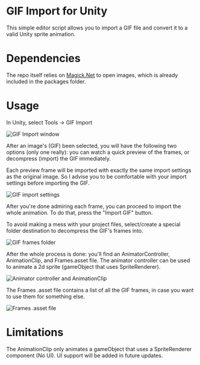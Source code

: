 # GIF Import for Unity

This simple editor script allows you to import a GIF file and convert it 
to a valid Unity sprite animation.

# Dependencies

The repo itself relies on [Magick.Net](https://github.com/dlemstra/Magick.NET) to open images, which is already included in the packages folder.

# Usage

In Unity, select Tools -> GIF Import

![GIF Import window](https://user-images.githubusercontent.com/43834462/128621201-fd65d535-89e7-4fb7-ae4c-5160d930bce1.PNG)

After an image's (GIF) been selected, you will have the following two options (only one really): you can watch a quick preview of the frames, or decompress (import) the GIF immediately.

Each preview frame will be imported with exactly the same import settings as the original image. So I advise you to be comfortable with your import settings before importing the GIF.

![GIF import settings](https://user-images.githubusercontent.com/43834462/128621202-01c21577-5f1d-4f9a-80a9-7a8caf463f1c.png)

After you're done admiring each frame, you can proceed to import the whole animation. To do that, press the "Import GIF" button.

To avoid making a mess with your project files, select/create a special folder destination to decompress the GIF's frames into.

![GIF frames folder](https://user-images.githubusercontent.com/43834462/128621204-b63e0f4b-6866-4c92-8a70-19a28d82f112.PNG)

After the whole process is done: you'll find an AnimatorController, AnimationClip, and Frames.asset file. The animator controller can be used to animate a 2d sprite (gameObject that uses SpriteRenderer).

![Animator controller and AnimationClip](https://user-images.githubusercontent.com/43834462/128621205-9a4c378f-c44e-4350-9e57-c0c584c840ee.PNG)

The Frames .asset file contains a list of all the GIF frames, in case you want to use them for something else.

![Frames .asset file](https://user-images.githubusercontent.com/43834462/128621206-b92ca1e3-6110-49aa-91c0-b5536f5832a3.PNG)

# Limitations
The AnimationClip only animates a gameObject that uses a SpriteRenderer component (No UI). UI support will be added in future updates.